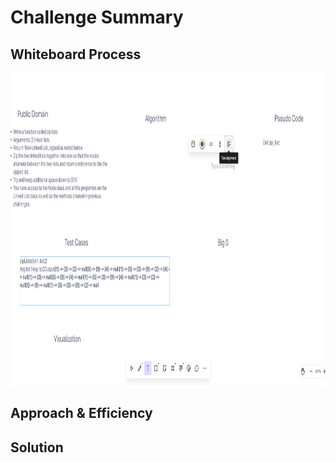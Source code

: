 # Challenge Summary



## Whiteboard Process
<img src="./linked-list-zip.png" alt="linked-list-zip" width="700" height="500"/>



## Approach & Efficiency




## Solution
